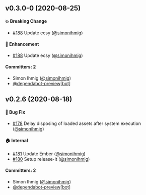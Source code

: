 ## v0.3.0-0 (2020-08-25)

#### :boom: Breaking Change
* [#188](https://github.com/kaliber5/ember-ecsy-babylon/pull/188) Update ecsy ([@simonihmig](https://github.com/simonihmig))

#### :rocket: Enhancement
* [#188](https://github.com/kaliber5/ember-ecsy-babylon/pull/188) Update ecsy ([@simonihmig](https://github.com/simonihmig))

#### Committers: 2
- Simon Ihmig ([@simonihmig](https://github.com/simonihmig))
- [@dependabot-preview[bot]](https://github.com/apps/dependabot-preview)

## v0.2.6 (2020-08-18)

#### :bug: Bug Fix
* [#178](https://github.com/kaliber5/ember-ecsy-babylon/pull/178) Delay disposing of loaded assets after system execution ([@simonihmig](https://github.com/simonihmig))

#### :house: Internal
* [#181](https://github.com/kaliber5/ember-ecsy-babylon/pull/181) Update Ember ([@simonihmig](https://github.com/simonihmig))
* [#180](https://github.com/kaliber5/ember-ecsy-babylon/pull/180) Setup release-it ([@simonihmig](https://github.com/simonihmig))

#### Committers: 2
- Simon Ihmig ([@simonihmig](https://github.com/simonihmig))
- [@dependabot-preview[bot]](https://github.com/apps/dependabot-preview)

